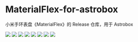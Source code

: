 # MaterialFlex-for-astrobox
小米手环表盘《MaterialFlex》的 Release 仓库，用于 Astrobox

![](/preview0.png)
![](/preview1.png)
![](/preview2.png)
![](/preview3.png)
![](/preview4.png)
![](/preview5.png)
![](/preview6.png)
![](/preview7.png)